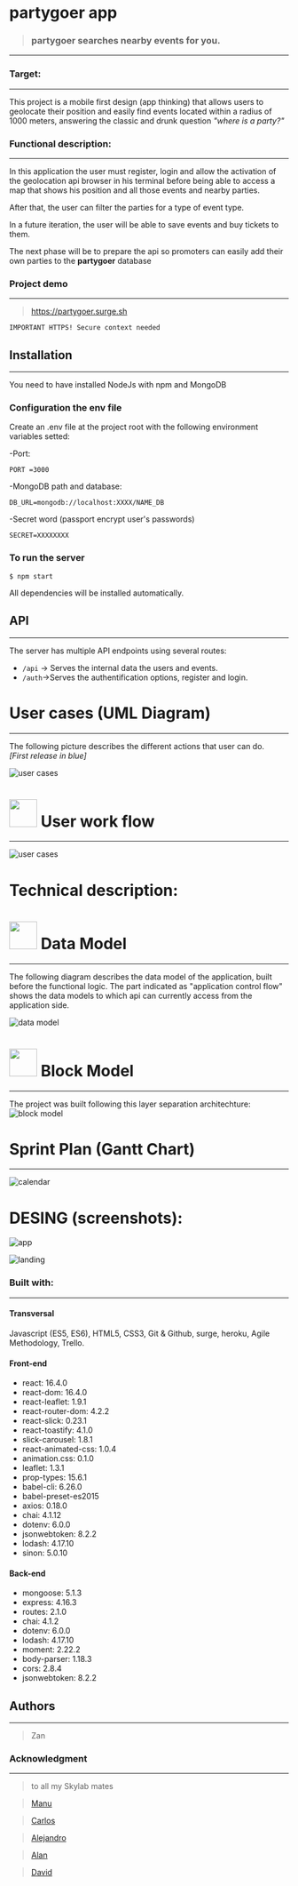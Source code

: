 # partygoer app 

> ### **partygoer** searches nearby events for you.
------

### Target:
----

This project is a mobile first design (app thinking) that allows users to geolocate their position and easily find events located within a radius of 1000 meters, answering the classic and drunk question *"where is a party?"*

### Functional description:
----

In this application the user must register, login and allow the activation of the geolocation api browser in his terminal before being able to access a map that shows his position and all those events and nearby parties.       

After that, the user can filter the parties for a type of event type.

In a future iteration, the user will be able to save events and buy tickets to them.   
   
The next phase will be to prepare the api so promoters can easily add their own parties to the **partygoer** database

### Project demo
----
> https://partygoer.surge.sh


`IMPORTANT HTTPS! Secure context needed`
## Installation
-----

You need to have installed NodeJs with npm and MongoDB


### Configuration the env file

Create an .env file at the project root with the following environment variables setted:

-Port:

```
PORT =3000
```

-MongoDB path and database:

```
DB_URL=mongodb://localhost:XXXX/NAME_DB
```

-Secret word (passport encrypt user's passwords)

```
SECRET=XXXXXXXX
```

### To run the server

```
$ npm start
```

All dependencies will be installed automatically.

## API
----

The server has multiple API endpoints using several routes:

- ````/api```` -> Serves the internal data the users and events.
- ```/auth```->Serves the authentification options, register and login.












#  User cases (UML Diagram)
------

The following picture describes the different actions that user can do.    
*[First release in blue]*

![user cases](./images/user_cases.png)

# <img src="./images/icons/flowchart.png" width="50px"> User work flow
------

![user cases](./images/work_flow.png)

# Technical description:
# <img src="./images/icons/planning.png" width="50px">  Data Model
------

The following diagram describes the data model of the application, built before the functional logic.
The part indicated as "application control flow" shows the data models to which api can currently access from the application side.

![data model](./images/data_model.png)

# <img src="./images/icons/models.png" width="50px"> Block Model
------
The project was built following this layer separation architechture:
![block model](./images/block_model.png)


# Sprint Plan (Gantt Chart)
------

![calendar](./images/calendar.png)

# DESING (screenshots):

![app](./images/design/pagina2.png)
    
![landing](./images/design/pagina1.png)


### Built with:
----

#### Transversal

Javascript (ES5, ES6), HTML5, CSS3, Git & Github, surge, heroku, Agile Methodology, Trello.
#### Front-end
- react: 16.4.0
- react-dom: 16.4.0
- react-leaflet: 1.9.1
- react-router-dom: 4.2.2
- react-slick: 0.23.1
- react-toastify: 4.1.0
- slick-carousel: 1.8.1
- react-animated-css: 1.0.4
- animation.css: 0.1.0
- leaflet: 1.3.1
- prop-types: 15.6.1
- babel-cli: 6.26.0
- babel-preset-es2015
- axios: 0.18.0
- chai: 4.1.12
- dotenv: 6.0.0
- jsonwebtoken: 8.2.2
- lodash: 4.17.10
- sinon: 5.0.10

#### Back-end
- mongoose: 5.1.3
- express: 4.16.3
- routes: 2.1.0
- chai: 4.1.2
- dotenv: 6.0.0
- lodash: 4.17.10
- moment: 2.22.2
- body-parser: 1.18.3
- cors: 2.8.4
- jsonwebtoken: 8.2.2


## Authors
---

> Zan

### Acknowledgment
---

>to all my Skylab mates

> [Manu](link) 

> [Carlos](link) 

> [Alejandro](link)

> [Alan](link)

> [David](link)
